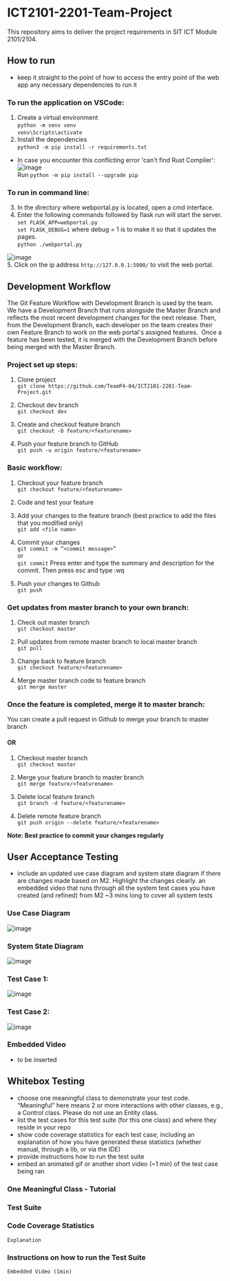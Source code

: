 # ICT2101-2201-Team-Project
This repository aims to deliver the project requirements in SIT ICT Module 2101/2104. 

## How to run

- keep it straight to the point of how to access the entry point of the web app
any necessary dependencies to run it

### To run the application on VSCode:
1. Create a virtual environment  
 ```python -m venv venv```  
```venv\Scripts\activate```  
2. Install the dependencies  
```python3 -m pip install -r requirements.txt```  
- In case you encounter this conflicting error 'can't find Rust Compiler':
![image](https://user-images.githubusercontent.com/71871190/143470692-27069d67-bf2f-4958-9b6f-634e6b858230.png)  
Run ```python -m pip install --upgrade pip```  

### To run in command line:
3. In the directory where webportal.py is located, open a cmd interface.  
4. Enter the following commands followed by flask run will start the server.  
```set FLASK_APP=webportal.py```  
```set FLASK_DEBUG=1``` where debug = 1 is to make it so that it updates the pages.  
```python ./webportal.py``` 

![image](https://user-images.githubusercontent.com/71871190/143473789-51f2f610-b12a-4014-9021-a1ab6f4af49b.png)  
5. Click on the ip address ```http://127.0.0.1:5000/``` to visit the web portal.  

## Development Workflow
The Git Feature Workflow with Development Branch is used by the team. We have a Development Branch that runs alongside the Master Branch and reflects the most recent development changes for the next release. Then, from the Development Branch, each developer on the team creates their own Feature Branch to work on the web portal's assigned features.  
Once a feature has been tested, it is merged with the Development Branch before being merged with the Master Branch.  

### Project set up steps:
1. Clone project  
```git clone https://github.com/TeamP4-04/ICT2101-2201-Team-Project.git```

2. Checkout dev branch  
```git checkout dev```

3. Create and checkout feature branch  
```git checkout -b feature/<featurename>```

4. Push your feature branch to GitHub  
```git push -u origin feature/<featurename>```

### Basic workflow:
1. Checkout your feature branch  
```git checkout feature/<featurename>```

1. Code and test your feature  

2. Add your changes to the feature branch (best practice to add the files that you modified only)  
```git add <file name>```

4. Commit your changes  
```git commit -m “<commit message>”```  
or  
```git commit``` Press enter and type the summary and description for the commit. Then press esc and type :wq  

5. Push your changes to Github  
```git push```

### Get updates from master branch to your own branch:
1. Check out master branch  
```git checkout master```

2. Pull updates from remote master branch to local master branch    
```git pull```

3. Change back to feature branch  
```git checkout feature/<featurename>```

4. Merge master branch code to feature branch  
```git merge master```

### Once the feature is completed, merge it to master branch:  
You can create a pull request in Github to merge your branch to master branch  

#### OR
1. Checkout master branch  
```git checkout master```  

2. Merge your feature branch to master branch  
```git merge feature/<featurename>```  

3. Delete local feature branch   
```git branch -d feature/<featurename>```  

4. Delete remote feature branch  
```git push origin --delete feature/<featurename>```  

**Note: Best practice to commit your changes regularly**

## User Acceptance Testing

- include an updated use case diagram and system state diagram if there are changes made based on M2. Highlight the changes clearly.
an embedded video that runs through all the system test cases you have created (and refined) from M2
~3 mins long to cover all system tests

### Use Case Diagram  
![image](https://user-images.githubusercontent.com/71871190/144734776-ac2b5401-ccee-4534-8570-992871c051a2.png)  

### System State Diagram  
![image](https://user-images.githubusercontent.com/71871190/144734786-3b748a4b-1544-43e6-b8b9-58ec4a2b57c0.png)  

### Test Case 1:  
![image](https://user-images.githubusercontent.com/71871190/144734751-9d7988f5-5b00-49ed-b051-8aa50b11eaa5.png)  

### Test Case 2:   
![image](https://user-images.githubusercontent.com/71871190/144734764-caa23329-0a19-4841-8fa7-df01c1b41257.png)  

### Embedded Video
- to be inserted  

## Whitebox Testing

- choose one meaningful class to demonstrate your test code. “Meaningful” here means 2 or more interactions with other classes, e.g., a Control class. Please do not use an Entity class.
- list the test cases for this test suite (for this one class) and where they reside in your repo
- show code coverage statistics for each test case, including an explanation of how you have generated these statistics (whether manual, through a lib, or via the IDE)
- provide instructions how to run the test suite
- embed an animated gif or another short video (~1 min) of the test case being ran

### One Meaningful Class - Tutorial

### Test Suite


### Code Coverage Statistics
    Explanation

### Instructions on how to run the Test Suite

    Embedded Video (1min)